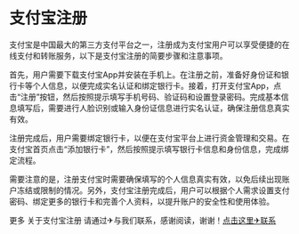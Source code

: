# 支付宝注册

支付宝是中国最大的第三方支付平台之一，注册成为支付宝用户可以享受便捷的在线支付和转账服务，以下是支付宝注册的简要步骤和注意事项。

首先，用户需要下载支付宝App并安装在手机上。在注册之前，准备好身份证和银行卡等个人信息，以便完成实名认证和绑定银行卡。接着，打开支付宝App，点击“注册”按钮，然后按照提示填写手机号码、验证码和设置登录密码。完成基本信息填写后，需要进行人脸识别或输入身份证信息进行实名认证，确保注册信息真实有效。

注册完成后，用户需要绑定银行卡，以便在支付宝平台上进行资金管理和交易。在支付宝首页点击“添加银行卡”，然后按照提示填写银行卡信息和身份信息，完成绑定流程。

需要注意的是，注册支付宝时需要确保填写的个人信息真实有效，以免后续出现账户冻结或限制的情况。另外，支付宝注册完成后，用户可以根据个人需求设置支付密码、绑定更多的银行卡和完善个人资料，以提升账户的安全性和使用体验。

更多 关于支付宝注册 请通过✈与我们联系，感谢阅读，谢谢！[点击这里✈联系](https://t.me/pt99bot)